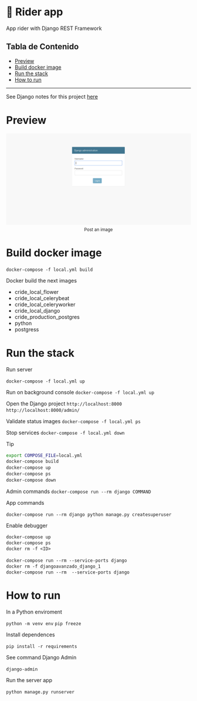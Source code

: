 # :car: Rider app<!-- omit in toc -->

App rider with Django REST Framework

## Tabla de Contenido<!-- omit in toc -->
- [Preview](#preview)
- [Build docker image](#build-docker-image)
- [Run the stack](#run-the-stack)
- [How to run](#how-to-run)

<hr/>

See Django notes for this project  [here](/Docs/README.md)

# Preview

<div align="center">
  <img src="images/1.png">
  <small>Post an image</small>
</div>

# Build docker image
`docker-compose -f local.yml build`

Docker build the next images

* cride_local_flower 
* cride_local_celerybeat
* cride_local_celeryworker
* cride_local_django
* cride_production_postgres
* python
* postgress

# Run the stack

Run server

``docker-compose -f local.yml up``

Run on background console
``docker-compose -f local.yml up``

Open the Django project
`http://localhost:8000`
`http://localhost:8000/admin/`

Validate status images
`docker-compose -f local.yml ps`

Stop services
`docker-compose -f local.yml down`

Tip
```bash
export COMPOSE_FILE=local.yml
docker-compose build
docker-compose up
docker-compose ps
docker-compose down
```

Admin commands
``docker-compose run --rm django COMMAND``

App commands

``docker-compose run --rm django python manage.py createsuperuser``

Enable debugger
```shell
docker-compose up
docker-compose ps
docker rm -f <ID>

docker-compose run --rm --service-ports django
docker rm -f djangoavanzado_django_1
docker-compose run --rm  --service-ports django
```

# How to run

In a Python enviroment

`python -m venv env`
`pip freeze`

Install dependences

`pip install -r requirements`

See command Django Admin

`django-admin`

Run the server app

`python manage.py runserver`
